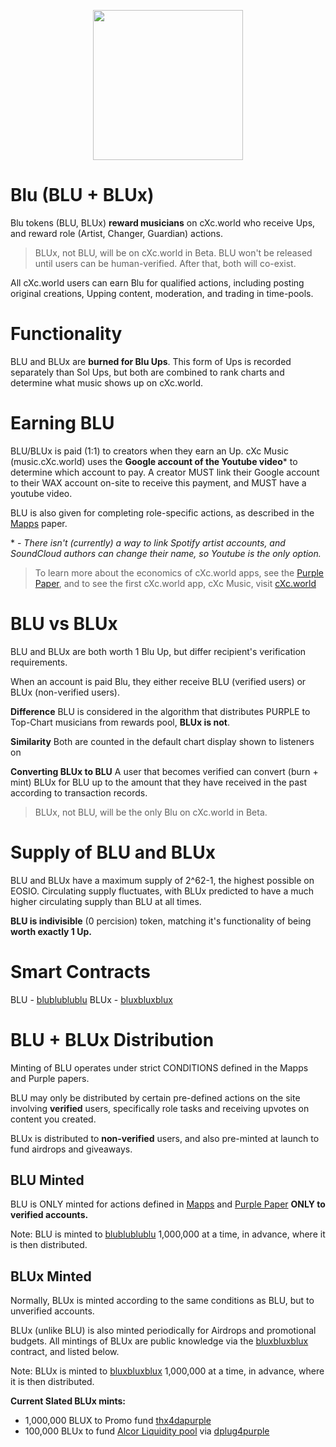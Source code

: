 <p align="center">
  <img width="240" height="240" src="https://ipfs.pink.gg/ipfs/QmTuUZvHmZwjAfJWSGgXAWV279rFBMcaZAuRbMDM3L7zUk">
</p>

# Blu (BLU + BLUx)
Blu tokens (BLU, BLUx) **reward musicians** on cXc.world who receive Ups, and reward role (Artist, Changer, Guardian) actions.

> BLUx, not BLU, will be on cXc.world in Beta. BLU won't be released until users can be human-verified. After that, both will co-exist.

All cXc.world users can earn Blu for qualified actions, including posting original creations, Upping content, moderation, and trading in time-pools.


# Functionality
BLU and BLUx are **burned for Blu Ups**. This form of Ups is recorded separately than Sol Ups, but both are combined to rank charts and determine what music shows up on cXc.world.

# Earning BLU
BLU/BLUx is paid (1:1) to creators when they earn an Up. cXc Music (music.cXc.world) uses the **Google account of the Youtube video*** to determine which account to pay. A creator MUST link their Google account to their WAX account on-site to receive this payment, and MUST have a youtube video.

BLU is also given for completing role-specific actions, as described in the [Mapps](https://docs.google.com/document/d/1YppJ2EYumRI2j0UHYdZh7NJMObMI_NfHgaFRLbjgBtw/preview) paper.

\* - *There isn't (currently) a way to link Spotify artist accounts, and SoundCloud authors can change their name, so Youtube is the only option.*



> To learn more about the economics of cXc.world apps, see the [Purple Paper](https://docs.google.com/document/d/1T2JH9J73WjgZ9-cULJAzrYvZzyPSXEA_fdgt21lHnDc/preview), and to see the first cXc.world app, cXc Music, visit [cXc.world](https://music.cxc.world)

# BLU vs BLUx
BLU and BLUx are both worth 1 Blu Up, but differ recipient's verification requirements.

When an account is paid Blu, they either receive BLU (verified users) or BLUx (non-verified users).

**Difference**
  BLU is considered in the algorithm that distributes PURPLE to Top-Chart musicians from rewards pool, **BLUx is not**.

**Similarity**
  Both are counted in the default chart display shown to listeners on

**Converting BLUx to BLU**
  A user that becomes verified can convert (burn + mint) BLUx for BLU up to the amount that they have received in the past according to transaction records.

> BLUx, not BLU, will be the only Blu on cXc.world in Beta.

# Supply of BLU and BLUx
BLU and BLUx have a maximum supply of 2^62-1, the highest possible on EOSIO. Circulating supply fluctuates, with BLUx predicted to have a much higher circulating supply than BLU at all times.

**BLU is indivisible** (0 percision) token, matching it's functionality of being **worth exactly 1 Up.**

# Smart Contracts
BLU - [blublublublu](https://wax.bloks.io/account/blublublublu)
BLUx - [bluxbluxblux](https://wax.bloks.io/account/bluxbluxblux)



# BLU + BLUx Distribution

Minting of BLU operates under strict CONDITIONS defined in the Mapps and Purple papers.

BLU may only be distributed by certain pre-defined actions on the site involving **verified** users, specifically role tasks and receiving upvotes on content you created.

BLUx is distributed to **non-verified** users, and also pre-minted at launch to fund airdrops and giveaways.

## BLU Minted
BLU is ONLY minted for actions defined in [Mapps](https://docs.google.com/document/d/1YppJ2EYumRI2j0UHYdZh7NJMObMI_NfHgaFRLbjgBtw/preview) and [Purple Paper](https://docs.google.com/document/d/1T2JH9J73WjgZ9-cULJAzrYvZzyPSXEA_fdgt21lHnDc/preview) **ONLY to verified accounts.**

Note: BLU is minted to [blublublublu](https://wax.bloks.io/account/blublublublu) 1,000,000 at a time, in advance, where it is then distributed.  


## BLUx Minted
Normally, BLUx is minted according to the same conditions as BLU, but to unverified accounts.

BLUx (unlike BLU) is also minted periodically for Airdrops and promotional budgets. All mintings of BLUx are public knowledge via the [bluxbluxblux](https://wax.bloks.io/account/bluxbluxblux) contract, and listed below.

Note: BLUx is minted to [bluxbluxblux](https://wax.bloks.io/account/bluxbluxblux) 1,000,000 at a time, in advance, where it is then distributed.



**Current Slated BLUx mints:**

- 1,000,000 BLUX to Promo fund [thx4dapurple](https://wax.bloks.io/account/thx4dapurple)
- 100,000 BLUx to fund [Alcor Liquidity pool](https://wax.alcor.exchange/swap) via [dplug4purple](https://wax.bloks.io/account/dplug4purple)
